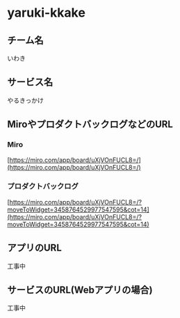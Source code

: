 # yaruki-kkake

## チーム名

いわき

## サービス名

やるきっかけ

## MiroやプロダクトバックログなどのURL

### Miro

[https://miro.com/app/board/uXjVOnFUCL8=/](https://miro.com/app/board/uXjVOnFUCL8=/)

### プロダクトバックログ

[https://miro.com/app/board/uXjVOnFUCL8=/?moveToWidget=3458764529977547595&cot=14](https://miro.com/app/board/uXjVOnFUCL8=/?moveToWidget=3458764529977547595&cot=14)

## アプリのURL

工事中

## サービスのURL(Webアプリの場合)

工事中
